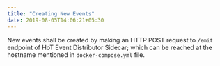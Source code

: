 ```yaml
---
title: "Creating New Events"
date: 2019-08-05T14:06:21+05:30
---
```


New events shall be created by making an HTTP POST request to `/emit` endpoint
of HoT Event Distributor Sidecar; which can be reached at the hostname mentioned
in `docker-compose.yml` file.
